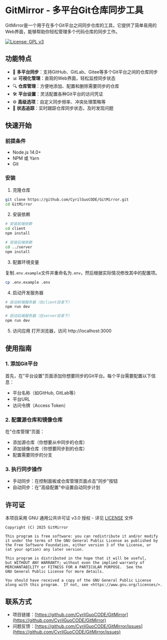 # GitMirror - 多平台Git仓库同步工具

GitMirror是一个用于在多个Git平台之间同步仓库的工具，它提供了简单易用的Web界面，能够帮助你轻松管理多个代码仓库的同步工作。

[![License: GPL v3](https://img.shields.io/badge/License-GPLv3-blue.svg)](https://www.gnu.org/licenses/gpl-3.0)

## 功能特点

- 🔄 **多平台同步**：支持GitHub、GitLab、Gitee等多个Git平台之间的仓库同步
- 📊 **可视化管理**：直观的Web界面，轻松监控同步状态
- 🔍 **仓库管理**：方便地添加、配置和删除需要同步的仓库
- 🛠️ **平台设置**：灵活配置各种Git平台的访问凭证
- ⚙️ **高级选项**：自定义同步频率、冲突处理策略等
- 🔔 **状态追踪**：实时跟踪仓库同步状态，及时发现问题

## 快速开始

### 前提条件
- Node.js 14.0+
- NPM 或 Yarn
- Git

### 安装

1. 克隆仓库
```bash
git clone https://github.com/CyrilGuoCODE/GitMirror.git
cd GitMirror
```

2. 安装依赖
```bash
# 安装前端依赖
cd client
npm install

# 安装后端依赖
cd ../server
npm install
```

3. 配置环境变量

复制`.env.example`文件并重命名为`.env`，然后根据实际情况修改其中的配置项。

```bash
cp .env.example .env
```

4. 启动开发服务器
```bash
# 启动前端服务器（在client目录下）
npm run dev

# 启动后端服务器（在server目录下）
npm run dev
```

5. 访问应用
打开浏览器，访问 http://localhost:3000

## 使用指南

### 1. 添加Git平台

首先，在"平台设置"页面添加你想要同步的Git平台。每个平台需要配置以下信息：
- 平台名称（如GitHub, GitLab等）
- 平台URL
- 访问令牌（Access Token）

### 2. 配置源仓库和镜像仓库

在"仓库管理"页面：
- 添加源仓库（你想要从中同步的仓库）
- 添加镜像仓库（你想要同步到的仓库）
- 配置需要同步的分支

### 3. 执行同步操作

- 手动同步：在控制面板或仓库管理页面点击"同步"按钮
- 自动同步：在"高级配置"中设置自动同步计划

## 许可证

本项目采用 GNU 通用公共许可证 v3.0 授权 - 详见 [LICENSE](LICENSE) 文件

```
Copyright (C) 2025 GitMirror

This program is free software: you can redistribute it and/or modify
it under the terms of the GNU General Public License as published by
the Free Software Foundation, either version 3 of the License, or
(at your option) any later version.

This program is distributed in the hope that it will be useful,
but WITHOUT ANY WARRANTY; without even the implied warranty of
MERCHANTABILITY or FITNESS FOR A PARTICULAR PURPOSE.  See the
GNU General Public License for more details.

You should have received a copy of the GNU General Public License
along with this program.  If not, see <https://www.gnu.org/licenses/>.
```

## 联系方式

- 项目链接：[https://github.com/CyrilGuoCODE/GitMirror](https://github.com/CyrilGuoCODE/GitMirror)
- 问题反馈：[https://github.com/CyrilGuoCODE/GitMirror/issues](https://github.com/CyrilGuoCODE/GitMirror/issues)